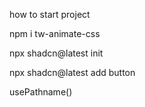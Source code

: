 how to start project

npm i tw-animate-css

npx shadcn@latest init

npx shadcn@latest add button

usePathname()